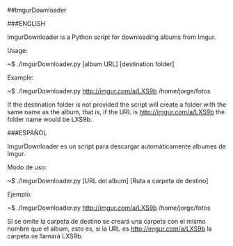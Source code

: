 ##ImgurDownloader

###ENGLISH

ImgurDownloader is a Python script for downloading albums from Imgur.

Usage:

~$ ./ImgurDownloader.py [album URL] [destination folder]

Example:

~$ ./ImgurDownloader.py http://imgur.com/a/LXS9b /home/jorge/fotos

If the destination folder is not provided the script will create a folder with the same name as the album, that is, if the URL is http://imgur.com/a/LXS9b the folder name would be LXS9b.

###ESPAÑOL

ImgurDownloader es un script para descargar automáticamente albumes de Imgur.

Modo de uso:

~$ ./ImgurDownloader.py [URL del album] [Ruta a carpeta de destino]

Ejemplo:

~$ ./ImgurDownloader.py http://imgur.com/a/LXS9b /home/jorge/fotos

Si se omite la carpeta de destino se creará una carpeta con el mismo nombre
que el album, esto es, si la URL es http://imgur.com/a/LXS9b la carpeta
se llamará LXS9b.